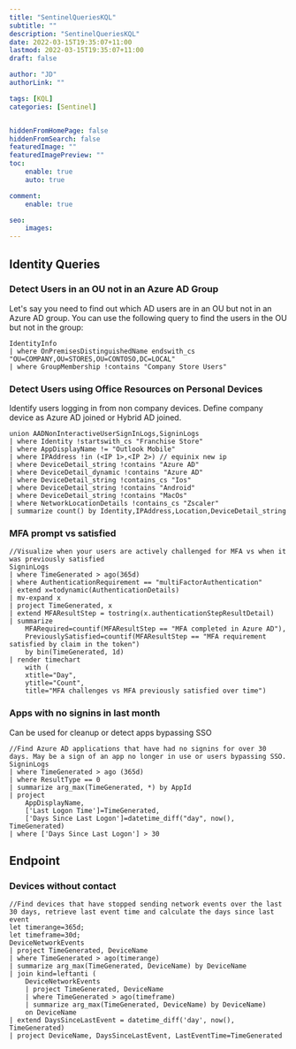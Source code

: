 ```yaml
---
title: "SentinelQueriesKQL"
subtitle: ""
description: "SentinelQueriesKQL"
date: 2022-03-15T19:35:07+11:00
lastmod: 2022-03-15T19:35:07+11:00
draft: false

author: "JD"
authorLink: ""

tags: [KQL]
categories: [Sentinel]


hiddenFromHomePage: false
hiddenFromSearch: false
featuredImage: ""
featuredImagePreview: ""
toc:
    enable: true
    auto: true

comment:
    enable: true

seo:
    images:
---
```


## Identity Queries

### Detect Users in an OU not in an Azure AD Group
Let's say you need to find out which AD users are in an OU but not in an Azure AD group. You can use the following query to find the users in the OU but not in the group:

```kql
IdentityInfo
| where OnPremisesDistinguishedName endswith_cs "OU=COMPANY,OU=STORES,OU=CONTOSO,DC=LOCAL"
| where GroupMembership !contains "Company Store Users"
```

### Detect Users using Office Resources on Personal Devices
Identify users logging in from non company devices. Define company device as Azure AD joined or Hybrid AD joined.

```
union AADNonInteractiveUserSignInLogs,SigninLogs
| where Identity !startswith_cs "Franchise Store"
| where AppDisplayName != "Outlook Mobile"
| where IPAddress !in (<IP 1>,<IP 2>) // equinix new ip
| where DeviceDetail_string !contains "Azure AD"
| where DeviceDetail_dynamic !contains "Azure AD"
| where DeviceDetail_string !contains_cs "Ios"
| where DeviceDetail_string !contains "Android"
| where DeviceDetail_string !contains "MacOs"
| where NetworkLocationDetails !contains_cs "Zscaler"
| summarize count() by Identity,IPAddress,Location,DeviceDetail_string
```

### MFA prompt vs satisfied

```
//Visualize when your users are actively challenged for MFA vs when it was previously satisfied
SigninLogs
| where TimeGenerated > ago(365d)
| where AuthenticationRequirement == "multiFactorAuthentication"
| extend x=todynamic(AuthenticationDetails)
| mv-expand x
| project TimeGenerated, x
| extend MFAResultStep = tostring(x.authenticationStepResultDetail)
| summarize
    MFARequired=countif(MFAResultStep == "MFA completed in Azure AD"),
    PreviouslySatisfied=countif(MFAResultStep == "MFA requirement satisfied by claim in the token")
    by bin(TimeGenerated, 1d)
| render timechart
    with (
    xtitle="Day",
    ytitle="Count",
    title="MFA challenges vs MFA previously satisfied over time")
```

### Apps with no signins in last month
Can be used for cleanup or detect apps bypassing SSO

```
//Find Azure AD applications that have had no signins for over 30 days. May be a sign of an app no longer in use or users bypassing SSO.
SigninLogs
| where TimeGenerated > ago (365d)
| where ResultType == 0
| summarize arg_max(TimeGenerated, *) by AppId
| project
    AppDisplayName,
    ['Last Logon Time']=TimeGenerated,
    ['Days Since Last Logon']=datetime_diff("day", now(), TimeGenerated)
| where ['Days Since Last Logon'] > 30
```

## Endpoint

### Devices without contact

```
//Find devices that have stopped sending network events over the last 30 days, retrieve last event time and calculate the days since last event
let timerange=365d;
let timeframe=30d;
DeviceNetworkEvents
| project TimeGenerated, DeviceName
| where TimeGenerated > ago(timerange)
| summarize arg_max(TimeGenerated, DeviceName) by DeviceName
| join kind=leftanti (
    DeviceNetworkEvents
    | project TimeGenerated, DeviceName
    | where TimeGenerated > ago(timeframe)
    | summarize arg_max(TimeGenerated, DeviceName) by DeviceName)
    on DeviceName
| extend DaysSinceLastEvent = datetime_diff('day', now(), TimeGenerated)
| project DeviceName, DaysSinceLastEvent, LastEventTime=TimeGenerated
```